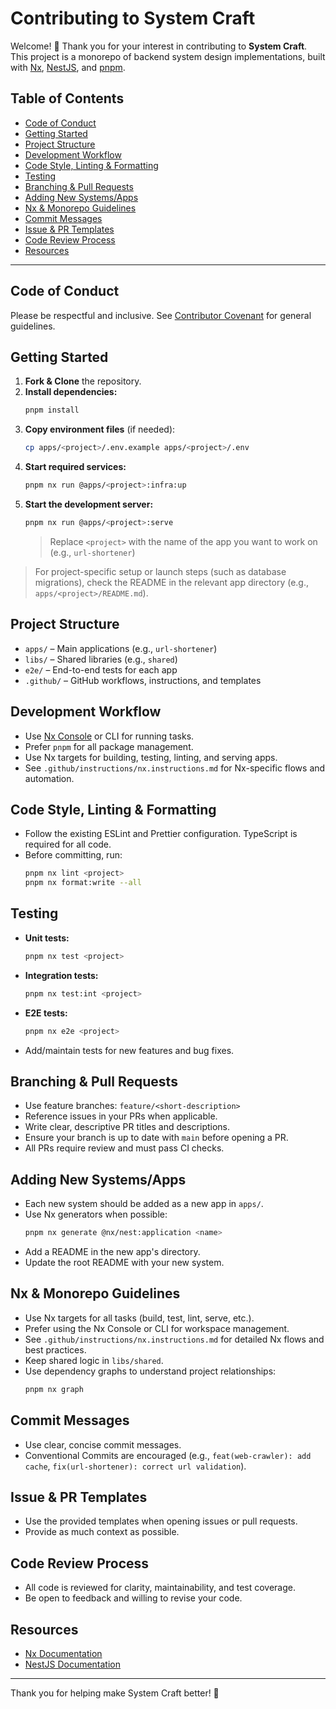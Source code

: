 # Contributing to System Craft

Welcome! 🎉 Thank you for your interest in contributing to **System Craft**. This project is a monorepo of backend system design implementations, built with [Nx](https://nx.dev/), [NestJS](https://nestjs.com/), and [pnpm](https://pnpm.io/).

## Table of Contents

- [Code of Conduct](#code-of-conduct)
- [Getting Started](#getting-started)
- [Project Structure](#project-structure)
- [Development Workflow](#development-workflow)
- [Code Style, Linting & Formatting](#code-style--linting)
- [Testing](#testing)
- [Branching & Pull Requests](#branching--pull-requests)
- [Adding New Systems/Apps](#adding-new-systemsapps)
- [Nx & Monorepo Guidelines](#nx--monorepo-guidelines)
- [Commit Messages](#commit-messages)
- [Issue & PR Templates](#issue--pr-templates)
- [Code Review Process](#code-review-process)
- [Resources](#resources)

---

## Code of Conduct

Please be respectful and inclusive. See [Contributor Covenant](https://www.contributor-covenant.org/) for general guidelines.

## Getting Started

1. **Fork & Clone** the repository.
2. **Install dependencies:**
   ```bash
   pnpm install
   ```
3. **Copy environment files** (if needed):
   ```bash
   cp apps/<project>/.env.example apps/<project>/.env
   ```
4. **Start required services:**
   ```bash
   pnpm nx run @apps/<project>:infra:up
   ```
5. **Start the development server:**
   ```bash
   pnpm nx run @apps/<project>:serve
   ```
   > Replace `<project>` with the name of the app you want to work on (e.g.,
   > `url-shortener`)

> For project-specific setup or launch steps (such as database migrations), check the README in the relevant app directory (e.g., `apps/<project>/README.md`).

## Project Structure

- `apps/` – Main applications (e.g., `url-shortener`)
- `libs/` – Shared libraries (e.g., `shared`)
- `e2e/` – End-to-end tests for each app
- `.github/` – GitHub workflows, instructions, and templates

## Development Workflow

- Use [Nx Console](https://nx.dev/nx-console) or CLI for running tasks.
- Prefer `pnpm` for all package management.
- Use Nx targets for building, testing, linting, and serving apps.
- See `.github/instructions/nx.instructions.md` for Nx-specific flows and automation.

## Code Style, Linting & Formatting

- Follow the existing ESLint and Prettier configuration. TypeScript is required for all code.
- Before committing, run:
  ```bash
  pnpm nx lint <project>
  pnpm nx format:write --all
  ```

## Testing

- **Unit tests:**
  ```bash
  pnpm nx test <project>
  ```
- **Integration tests:**
  ```bash
  pnpm nx test:int <project>
  ```
- **E2E tests:**
  ```bash
  pnpm nx e2e <project>
  ```
- Add/maintain tests for new features and bug fixes.

## Branching & Pull Requests

- Use feature branches: `feature/<short-description>`
- Reference issues in your PRs when applicable.
- Write clear, descriptive PR titles and descriptions.
- Ensure your branch is up to date with `main` before opening a PR.
- All PRs require review and must pass CI checks.

## Adding New Systems/Apps

- Each new system should be added as a new app in `apps/`.
- Use Nx generators when possible:
  ```bash
  pnpm nx generate @nx/nest:application <name>
  ```
- Add a README in the new app's directory.
- Update the root README with your new system.

## Nx & Monorepo Guidelines

- Use Nx targets for all tasks (build, test, lint, serve, etc.).
- Prefer using the Nx Console or CLI for workspace management.
- See `.github/instructions/nx.instructions.md` for detailed Nx flows and best practices.
- Keep shared logic in `libs/shared`.
- Use dependency graphs to understand project relationships:
  ```bash
  pnpm nx graph
  ```

## Commit Messages

- Use clear, concise commit messages.
- Conventional Commits are encouraged (e.g., `feat(web-crawler): add cache`, `fix(url-shortener): correct url validation`).

## Issue & PR Templates

- Use the provided templates when opening issues or pull requests.
- Provide as much context as possible.

## Code Review Process

- All code is reviewed for clarity, maintainability, and test coverage.
- Be open to feedback and willing to revise your code.

## Resources

- [Nx Documentation](https://nx.dev/)
- [NestJS Documentation](https://docs.nestjs.com/)

---

Thank you for helping make System Craft better! 🚀
